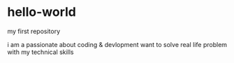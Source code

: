 # hello-world
my first repository

i am a passionate about coding & devlopment 
want to solve real life problem with my technical skills
